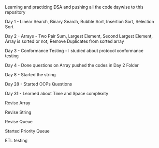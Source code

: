 Learning and practicing DSA and pushing all the code daywise to this repository 

Day 1 - Linear Search, Binary Search, Bubble Sort, Insertion Sort, Selection Sort

Day 2 - Arrays - Two Pair Sum, Largest Element, Second Largest Element, Array is sorted or not, Remove Duplicates from sorted array

Day 3 - Conformance Testing - I studied about protocol conformance testing 

Day 4 - Done questions on Array pushed the codes in Day 2 Folder

Day 8 - Started the string

Day 28 - Started OOPs Questions

Day 31 - Learned about Time and Space complexity

Revise Array

Revise String 

Revise Queue

Started Priority Queue

ETL testing 



